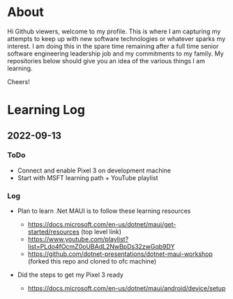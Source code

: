 # About

Hi Github viewers, welcome to my profile. 
This is where I am capturing my attempts to keep up with new software technologies or whatever sparks my interest.
I am doing this in the spare time remaining after a full time senior software engineering leadership job and my commitments to my family.
My repositories below should give you an idea of the various things I am learning.

Cheers!

# Learning Log

## 2022-09-13 

### ToDo

- Connect and enable Pixel 3 on development machine
- Start with MSFT learning path + YouTube playlist

### Log

- Plan to learn .Net MAUI is to follow these learning resources
	- https://docs.microsoft.com/en-us/dotnet/maui/get-started/resources (top level link)
	- https://www.youtube.com/playlist?list=PLdo4fOcmZ0oUBAdL2NwBpDs32zwGqb9DY
	- https://github.com/dotnet-presentations/dotnet-maui-workshop (forked this repo and cloned to ofc machine)
	
	
- Did the steps to get my Pixel 3 ready
	- https://docs.microsoft.com/en-us/dotnet/maui/android/device/setup
